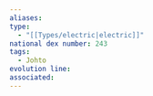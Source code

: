 ```yaml
---
aliases: 
type:
  - "[[Types/electric|electric]]"
national dex number: 243
tags:
  - Johto
evolution line: 
associated:
---
```

